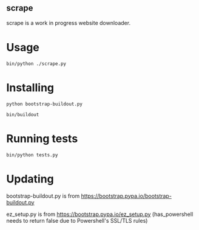 scrape
------
scrape is a work in progress website downloader.


Usage
=====
```
bin/python ./scrape.py
```


Installing
==========
```
python bootstrap-buildout.py
```
```
bin/buildout
```


Running tests
=============
```
bin/python tests.py
```


Updating
========
bootstrap-buildout.py is from https://bootstrap.pypa.io/bootstrap-buildout.py

ez_setup.py is from https://bootstrap.pypa.io/ez_setup.py (has_powershell needs to return false due to Powershell's SSL/TLS rules)
